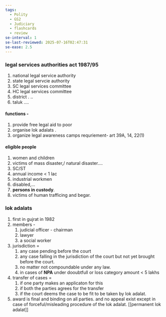 ```yaml
---
tags:
  - Polity
  - GS2
  - Judiciary
  - flashcards
  - review
se-interval: 1
se-last-reviewed: 2025-07-16T02:47:31
se-ease: 2.5
---
```


### legal services authorities act  1987/95
1. national legal service authority
2. state legal servcie authority
3. SC legal services committee
4. HC legal services committee
5. district . ..
6. taluk  ....
#### functions - 
1. provide free legal aid to poor
2. organise lok adalats .
3. organize legal awareness camps
requriement- 
	art 39A, 14, 22(1)
#### eligible people
1. women and children
2. victims of mass disaster,/ natural disaster....
3. SC/ST
4. annual income < 1 lac
5. industrial workmen
6. disabled,...
7. **persons in custody**.
8. victims of human trafficing and begar.

### lok adalats
1. first in gujrat in 1982
2. members - 
	1. judicial officer - chairman
	2. lawyer 
	3. a social worker
3. jurisdiction =
	1. any case pending before the court
	2. any case falling in the jurisdiction of the court but not yet brought before the court.
	3. no matter not compoundable under any law.
	4. in cases of **NPA** under dooubtfull or loss category amount < 5 lakhs
4. transfer of cases = 
	1. if one party makes an applicaton for this
	2. if both the parties agrees for the transfer
	3. if the court deems the case to be fit to be taken by lok adalat.
5. award is final and binding on all parties. and no appeal exist except in case of forceful/misleading procedure of the lok adalat.
[[permanent lok adalat]]